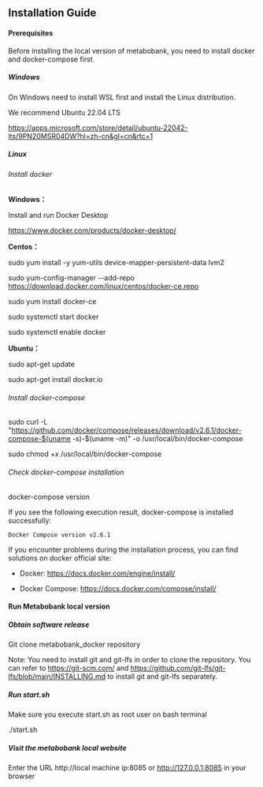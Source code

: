 ## Installation Guide

#### Prerequisites

Before installing the local version of metabobank, you need to install docker and docker-compose first

##### Windows

On Windows need to install WSL first and install the Linux distribution.

We recommend Ubuntu 22.04 LTS

https://apps.microsoft.com/store/detail/ubuntu-22042-lts/9PN20MSR04DW?hl=zh-cn&gl=cn&rtc=1


##### Linux
###### Install docker

**Windows：**

Install and run  Docker Desktop

https://www.docker.com/products/docker-desktop/

**Centos：**

sudo yum install -y yum-utils device-mapper-persistent-data lvm2

sudo yum-config-manager --add-repo https://download.docker.com/linux/centos/docker-ce.repo

sudo yum install docker-ce

sudo systemctl start docker

sudo systemctl enable docker

**Ubuntu：**

sudo apt-get update 

sudo apt-get install docker.io

###### Install docker-compose

sudo curl -L "https://github.com/docker/compose/releases/download/v2.6.1/docker-compose-$(uname -s)-$(uname -m)" -o /usr/local/bin/docker-compose

sudo chmod +x /usr/local/bin/docker-compose

###### Check docker-compose installation

docker-compose version

If you see the following execution result, docker-compose is installed successfully:

`Docker Compose version v2.6.1`

If you encounter problems during the installation process, you can find solutions on docker official site:

- Docker: https://docs.docker.com/engine/install/
  
- Docker Compose: https://docs.docker.com/compose/install/

#### Run Metabobank local version
##### Obtain software release

Git clone metabobank_docker repository

Note: 
     You need to install git and git-lfs in order to clone the repository. You can refer to https://git-scm.com/ and https://github.com/git-lfs/git-lfs/blob/main/INSTALLING.md to install git and git-lfs separately.

##### Run start.sh

Make sure you execute start.sh as root user on bash terminal

./start.sh

##### Visit the metabobank local website

Enter the URL http://local machine ip:8085 or http://127.0.0.1:8085 in your browser

